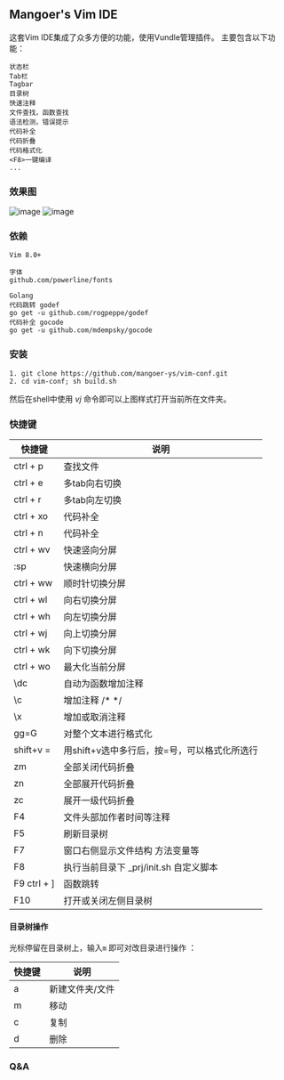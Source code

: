 ## Mangoer's Vim IDE

这套Vim IDE集成了众多方便的功能，使用Vundle管理插件。
主要包含以下功能：
    
    状态栏
    Tab栏
    Tagbar
    目录树
    快速注释
    文件查找，函数查找 
    语法检测，错误提示
    代码补全
    代码折叠
    代码格式化
    <F8>一键编译
    ...


### 效果图

![image](https://raw.githubusercontent.com/mangoer-ys/vim-conf/master/image/screenshot-2.png)
![image](https://raw.githubusercontent.com/mangoer-ys/vim-conf/master/image/screenshot-3.png)

### 依赖

    Vim 8.0+

    字体
    github.com/powerline/fonts
    
    Golang 
    代码跳转 godef  
    go get -u github.com/rogpeppe/godef
    代码补全 gocode 
    go get -u github.com/mdempsky/gocode


### 安装

    1. git clone https://github.com/mangoer-ys/vim-conf.git
    2. cd vim-conf; sh build.sh

然后在shell中使用 *vj* 命令即可以上图样式打开当前所在文件夹。

### 快捷键

|快捷键|说明|
|-|-|
| ctrl + p | 查找文件 |
| ctrl + e | 多tab向右切换 |
| ctrl + r | 多tab向左切换 |
| ctrl + xo | 代码补全 |
| ctrl + n | 代码补全 |
| ctrl + wv | 快速竖向分屏 |
| :sp | 快速横向分屏 |
| ctrl + ww | 顺时针切换分屏 |
| ctrl + wl | 向右切换分屏 |
| ctrl + wh | 向左切换分屏 |
| ctrl + wj | 向上切换分屏 |
| ctrl + wk | 向下切换分屏 |
| ctrl + wo | 最大化当前分屏 |
| \dc | 自动为函数增加注释 |
| \c | 增加注释 /* */ |
| \x | 增加或取消注释 |
| gg=G | 对整个文本进行格式化 |
| shift+v = | 用shift+v选中多行后，按=号，可以格式化所选行 |
| zm | 全部关闭代码折叠 |
| zn | 全部展开代码折叠 |
| zc | 展开一级代码折叠 |
| F4 | 文件头部加作者时间等注释 |
| F5 | 刷新目录树 |
| F7 | 窗口右侧显示文件结构 方法变量等 |
| F8 | 执行当前目录下 _prj/init.sh 自定义脚本 |
| F9 ctrl + ] | 函数跳转 |
| F10 | 打开或关闭左侧目录树 |

#### 目录树操作

光标停留在目录树上，输入`m` 即可对改目录进行操作 ：

| 快捷键 | 说明 |
|-|-|
| a | 新建文件夹/文件 |
| m | 移动 |
| c | 复制 |
| d | 删除 |

### Q&A

